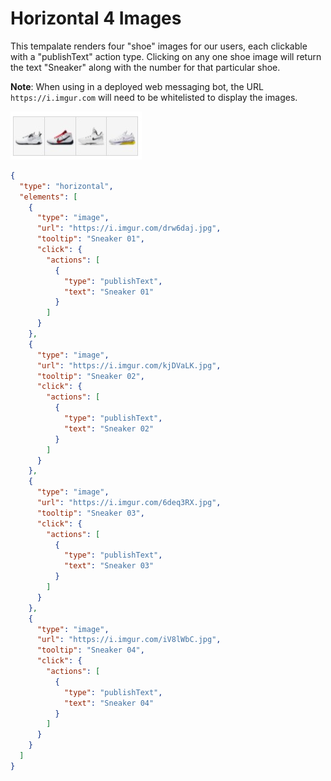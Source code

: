 # Horizontal 4 Images

This tempalate renders four "shoe" images for our users, each clickable with a "publishText" action type. Clicking on any one shoe image will return the text "Sneaker" along with the number for that particular shoe.

**Note**: When using in a deployed web messaging bot, the URL `https://i.imgur.com` will need to be whitelisted to display the images.

![horizontal-4-images](Horizontal_4Images.jpg)

```json
{
  "type": "horizontal",
  "elements": [
    {
      "type": "image",
      "url": "https://i.imgur.com/drw6daj.jpg",
      "tooltip": "Sneaker 01",
      "click": {
        "actions": [
          {
            "type": "publishText",
            "text": "Sneaker 01"
          }
        ]
      }
    },
    {
      "type": "image",
      "url": "https://i.imgur.com/kjDVaLK.jpg",
      "tooltip": "Sneaker 02",
      "click": {
        "actions": [
          {
            "type": "publishText",
            "text": "Sneaker 02"
          }
        ]
      }
    },
    {
      "type": "image",
      "url": "https://i.imgur.com/6deq3RX.jpg",
      "tooltip": "Sneaker 03",
      "click": {
        "actions": [
          {
            "type": "publishText",
            "text": "Sneaker 03"
          }
        ]
      }
    },
    {
      "type": "image",
      "url": "https://i.imgur.com/iV8lWbC.jpg",
      "tooltip": "Sneaker 04",
      "click": {
        "actions": [
          {
            "type": "publishText",
            "text": "Sneaker 04"
          }
        ]
      }
    }
  ]
}

```

